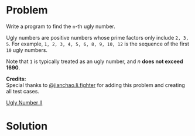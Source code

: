 
# Problem

Write a program to find the `n`-th ugly number.

Ugly numbers are positive numbers whose prime factors only include `2, 3, 5`.
For example, `1, 2, 3, 4, 5, 6, 8, 9, 10, 12` is the sequence of the first
`10` ugly numbers.

Note that `1` is typically treated as an ugly number, and _n_ **does not
exceed 1690**.

**Credits:**  
Special thanks to
[@jianchao.li.fighter](https://leetcode.com/discuss/user/jianchao.li.fighter)
for adding this problem and creating all test cases.



[Ugly Number II](https://leetcode.com/problems/ugly-number-ii)

# Solution



